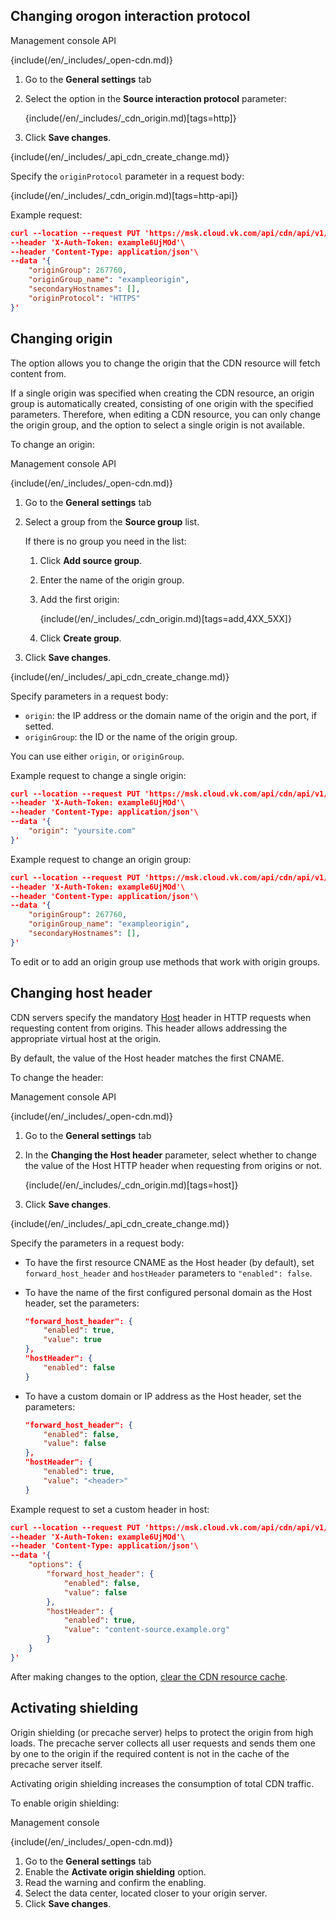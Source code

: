 ## Changing orogon interaction protocol

<tabs>
<tablist>
<tab>Management console</tab>
<tab>API</tab>
</tablist>
<tabpanel>

{include(/en/_includes/_open-cdn.md)}

1. Go to the **General settings** tab
1. Select the option in the **Source interaction protocol** parameter:

    {include(/en/_includes/_cdn_origin.md)[tags=http]}

1. Click **Save changes**.

</tabpanel>
<tabpanel>

{include(/en/_includes/_api_cdn_create_change.md)}

Specify the `originProtocol` parameter in a request body:

{include(/en/_includes/_cdn_origin.md)[tags=http-api]}

Example request:

```json
curl --location --request PUT 'https://msk.cloud.vk.com/api/cdn/api/v1/projects/examplef8f67/resources/175281'\
--header 'X-Auth-Token: example6UjMOd'\
--header 'Content-Type: application/json'\
--data '{
    "originGroup": 267760,
    "originGroup_name": "exampleorigin",
    "secondaryHostnames": [],
    "originProtocol": "HTTPS"
}'
```

</tabpanel>
</tabs>

## Changing origin

The option allows you to change the origin that the CDN resource will fetch content from.

If a single origin was specified when creating the CDN resource, an origin group is automatically created, consisting of one origin with the specified parameters. Therefore, when editing a CDN resource, you can only change the origin group, and the option to select a single origin is not available.

To change an origin:

<tabs>
<tablist>
<tab>Management console</tab>
<tab>API</tab>
</tablist>
<tabpanel>

{include(/en/_includes/_open-cdn.md)}

1. Go to the **General settings** tab
1. Select a group from the **Source group** list.

    If there is no group you need in the list:

     1. Click **Add source group**.
     1. Enter the name of the origin group.
     1. Add the first origin:

        {include(/en/_includes/_cdn_origin.md)[tags=add,4XX_5XX]}

     1. Click **Create group**.
1. Click **Save changes**.

</tabpanel>
<tabpanel>

{include(/en/_includes/_api_cdn_create_change.md)}

Specify parameters in a request body:

- `origin`: the IP address or the domain name of the origin and the port, if setted.
- `originGroup`: the ID or the name of the origin group.

You can use either `origin`, or `originGroup`.

Example request to change a single origin:

```json
curl --location --request PUT 'https://msk.cloud.vk.com/api/cdn/api/v1/projects/examplef8f67/resources/175281'\
--header 'X-Auth-Token: example6UjMOd'\
--header 'Content-Type: application/json'\
--data '{
    "origin": "yoursite.com"
}'
```

Example request to change an origin group:

```json
curl --location --request PUT 'https://msk.cloud.vk.com/api/cdn/api/v1/projects/examplef8f67/resources/175281'\
--header 'X-Auth-Token: example6UjMOd'\
--header 'Content-Type: application/json'\
--data '{
    "originGroup": 267760,
    "originGroup_name": "exampleorigin",
    "secondaryHostnames": [],
}'
```

<info>

To edit or to add an origin group use methods that work with origin groups.

</info>

</tabpanel>
</tabs>

## Changing host header

CDN servers specify the mandatory [Host](https://developer.mozilla.org/en-US/docs/Web/HTTP/Headers/Host) header in HTTP requests when requesting content from origins. This header allows addressing the appropriate virtual host at the origin.

By default, the value of the Host header matches the first CNAME.

To change the header:

<tabs>
<tablist>
<tab>Management console</tab>
<tab>API</tab>
</tablist>
<tabpanel>

{include(/en/_includes/_open-cdn.md)}

1. Go to the **General settings** tab
1. In the **Changing the Host header** parameter, select whether to change the value of the Host HTTP header when requesting from origins or not.

    {include(/en/_includes/_cdn_origin.md)[tags=host]}

1. Click **Save changes**.

</tabpanel>
<tabpanel>

{include(/en/_includes/_api_cdn_create_change.md)}

Specify the parameters in a request body:

- To have the first resource CNAME as the Host header (by default), set `forward_host_header` and `hostHeader` parameters to `"enabled": false`.
- To have the name of the first configured personal domain as the Host header, set the parameters:

    ```json
    "forward_host_header": {
        "enabled": true,
        "value": true
    },
    "hostHeader": {
        "enabled": false
    }
    ```

- To have a custom domain or IP address as the Host header, set the parameters:

    ```json
    "forward_host_header": {
        "enabled": false,
        "value": false
    },
    "hostHeader": {
        "enabled": true,
        "value": "<header>"
    }
    ```

Example request to set a custom header in host:

```json
curl --location --request PUT 'https://msk.cloud.vk.com/api/cdn/api/v1/projects/examplef8f67/resources/175281'\
--header 'X-Auth-Token: example6UjMOd'\
--header 'Content-Type: application/json'\
--data '{
    "options": {
        "forward_host_header": {
            "enabled": false,
            "value": false
        },
        "hostHeader": {
            "enabled": true,
            "value": "content-source.example.org"
        }
    }
}'
```

</tabpanel>
</tabs>

<warn>

After making changes to the option, [clear the CDN resource cache](../content-settings#clearing_cache).

</warn>

## Activating shielding

Origin shielding (or precache server) helps to protect the origin from high loads. The precache server collects all user requests and sends them one by one to the origin if the required content is not in the cache of the precache server itself.

<info>

Activating origin shielding increases the consumption of total CDN traffic.

</info>

To enable origin shielding:

<tabs>
<tablist>
<tab>Management console</tab>
</tablist>
<tabpanel>

{include(/en/_includes/_open-cdn.md)}

1. Go to the **General settings** tab
1. Enable the **Activate origin shielding** option.
1. Read the warning and confirm the enabling.
1. Select the data center, located closer to your origin server.
1. Click **Save changes**.

</tabpanel>
</tabs>
